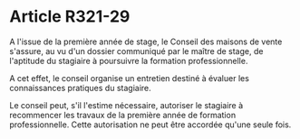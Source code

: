 # Article R321-29

<p>A l'issue de la première année de stage, le        Conseil des maisons de vente s'assure, au vu d'un dossier communiqué par le maître de stage, de l'aptitude du stagiaire à poursuivre la formation professionnelle. </p><p>A cet effet, le conseil organise un entretien destiné à évaluer les connaissances pratiques du stagiaire. </p><p>Le conseil peut, s'il l'estime nécessaire, autoriser le stagiaire à recommencer les travaux de la première année de formation professionnelle. Cette autorisation ne peut être accordée qu'une seule fois.</p>